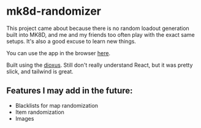 # mk8d-randomizer

This project came about because there is no random loadout generation built into MK8D, and me and my friends too often play with the exact same setups. It's also a good excuse to learn new things. 

You can use the app in the browser [here](https://ryankopp.github.io/mk8d-randomizer/).

Built using the [dioxus](https://github.com/DioxusLabs/dioxus).
Still don't really understand React, but it was pretty slick, and tailwind is great.  

## Features I may add in the future:

- Blacklists for map randomization
- Item randomization
- Images 
